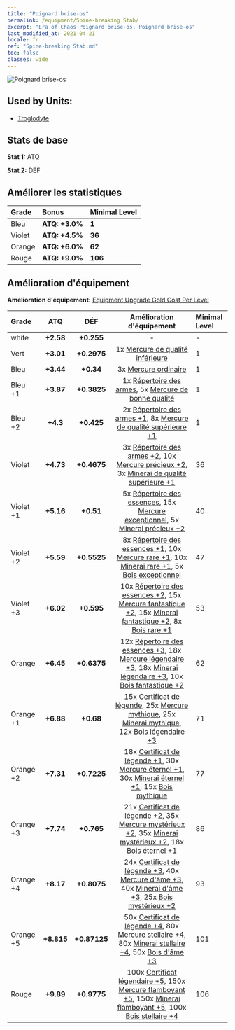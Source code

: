 ```yaml
---
title: "Poignard brise-os"
permalink: /equipment/Spine-breaking Stab/
excerpt: "Era of Chaos Poignard brise-os. Poignard brise-os"
last_modified_at: 2021-04-21
locale: fr
ref: "Spine-breaking Stab.md"
toc: false
classes: wide
---
```


  ![Poignard brise-os](/images/e/e_7013.png)

## Used by Units:

* [Troglodyte](/fr/units/Troglodyte/) 


## Stats de base
 **Stat 1:** ATQ

 **Stat 2:** DÉF

## Améliorer les statistiques

  |     Grade    |   Bonus | Minimal Level | 
  |:-------------|:--------|:--------------| 
  | Bleu | **ATQ: +3.0%** | **1** | 
  | Violet | **ATQ: +4.5%** | **36** | 
  | Orange | **ATQ: +6.0%** | **62** | 
  | Rouge | **ATQ: +9.0%** | **106** | 


## Amélioration d'équipement
 **Amélioration d'équipement:** [Equipment Upgrade Gold Cost Per Level](/equipment/EquipmentUpgradeCostPerLevel/) 

  |          Grade      | ATQ | DÉF | Amélioration d'équipement | Minimal Level |
  |:--------------------|:---------:|:---------:|:----------------:|:--------------|
  | white | **+2.58** | **+0.255** | - | - |
  | Vert | **+3.01** | **+0.2975** | 1x [Mercure de qualité inférieure](/fr/Items/mat_2/) | 1 |
  | Bleu | **+3.44** | **+0.34** | 3x [Mercure ordinaire](/fr/Items/mat_8/) | 1 |
  | Bleu +1 | **+3.87** | **+0.3825** | 1x [Répertoire des armes](/fr/Items/mat_18/), 5x [Mercure de bonne qualité](/fr/Items/mat_14/) | 1 |
  | Bleu +2 | **+4.3** | **+0.425** | 2x [Répertoire des armes +1](/fr/Items/mat_25/), 8x [Mercure de qualité supérieure +1](/fr/Items/mat_21/) | 1 |
  | Violet | **+4.73** | **+0.4675** | 3x [Répertoire des armes +2](/fr/Items/mat_32/), 10x [Mercure précieux +2](/fr/Items/mat_28/), 3x [Minerai de qualité supérieure +1](/fr/Items/mat_19/) | 36 |
  | Violet +1 | **+5.16** | **+0.51** | 5x [Répertoire des essences](/fr/Items/mat_39/), 15x [Mercure exceptionnel](/fr/Items/mat_35/), 5x [Minerai précieux +2](/fr/Items/mat_26/) | 40 |
  | Violet +2 | **+5.59** | **+0.5525** | 8x [Répertoire des essences +1](/fr/Items/mat_46/), 10x [Mercure rare +1](/fr/Items/mat_42/), 10x [Minerai rare +1](/fr/Items/mat_40/), 5x [Bois exceptionnel](/fr/Items/mat_34/) | 47 |
  | Violet +3 | **+6.02** | **+0.595** | 10x [Répertoire des essences +2](/fr/Items/mat_53/), 15x [Mercure fantastique +2](/fr/Items/mat_49/), 15x [Minerai fantastique +2](/fr/Items/mat_47/), 8x [Bois rare +1](/fr/Items/mat_41/) | 53 |
  | Orange | **+6.45** | **+0.6375** | 12x [Répertoire des essences +3](/fr/Items/mat_60/), 18x [Mercure légendaire +3](/fr/Items/mat_56/), 18x [Minerai légendaire +3](/fr/Items/mat_54/), 10x [Bois fantastique +2](/fr/Items/mat_48/) | 62 |
  | Orange +1 | **+6.88** | **+0.68** | 15x [Certificat de légende](/fr/Items/mat_67/), 25x [Mercure mythique](/fr/Items/mat_63/), 25x [Minerai mythique](/fr/Items/mat_61/), 12x [Bois légendaire +3](/fr/Items/mat_55/) | 71 |
  | Orange +2 | **+7.31** | **+0.7225** | 18x [Certificat de légende +1](/fr/Items/mat_74/), 30x [Mercure éternel +1](/fr/Items/mat_70/), 30x [Minerai éternel +1](/fr/Items/mat_68/), 15x [Bois mythique](/fr/Items/mat_62/) | 77 |
  | Orange +3 | **+7.74** | **+0.765** | 21x [Certificat de légende +2](/fr/Items/mat_81/), 35x [Mercure mystérieux +2](/fr/Items/mat_77/), 35x [Minerai mystérieux +2](/fr/Items/mat_75/), 18x [Bois éternel +1](/fr/Items/mat_69/) | 86 |
  | Orange +4 | **+8.17** | **+0.8075** | 24x [Certificat de légende +3](/fr/Items/mat_88/), 40x [Mercure d'âme +3](/fr/Items/mat_84/), 40x [Minerai d'âme +3](/fr/Items/mat_82/), 25x [Bois mystérieux +2](/fr/Items/mat_76/) | 93 |
  | Orange +5 | **+8.815** | **+0.87125** | 50x [Certificat de légende +4](/fr/Items/mat_95/), 80x [Mercure stellaire +4](/fr/Items/mat_91/), 80x [Minerai stellaire +4](/fr/Items/mat_89/), 50x [Bois d'âme +3](/fr/Items/mat_83/) | 101 |
  | Rouge | **+9.89** | **+0.9775** | 100x [Certificat légendaire +5](/fr/Items/mat_102/), 150x [Mercure flamboyant +5](/fr/Items/mat_98/), 150x [Minerai flamboyant +5](/fr/Items/mat_96/), 100x [Bois stellaire +4](/fr/Items/mat_90/) | 106 |

